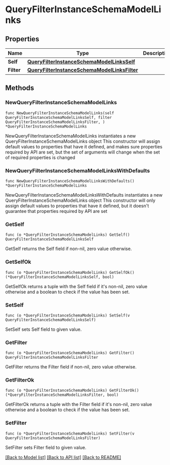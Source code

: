 # QueryFilterInstanceSchemaModelLinks

## Properties

Name | Type | Description | Notes
------------ | ------------- | ------------- | -------------
**Self** | [**QueryFilterInstanceSchemaModelLinksSelf**](QueryFilterInstanceSchemaModelLinksSelf.md) |  | 
**Filter** | [**QueryFilterInstanceSchemaModelLinksFilter**](QueryFilterInstanceSchemaModelLinksFilter.md) |  | 

## Methods

### NewQueryFilterInstanceSchemaModelLinks

`func NewQueryFilterInstanceSchemaModelLinks(self QueryFilterInstanceSchemaModelLinksSelf, filter QueryFilterInstanceSchemaModelLinksFilter, ) *QueryFilterInstanceSchemaModelLinks`

NewQueryFilterInstanceSchemaModelLinks instantiates a new QueryFilterInstanceSchemaModelLinks object
This constructor will assign default values to properties that have it defined,
and makes sure properties required by API are set, but the set of arguments
will change when the set of required properties is changed

### NewQueryFilterInstanceSchemaModelLinksWithDefaults

`func NewQueryFilterInstanceSchemaModelLinksWithDefaults() *QueryFilterInstanceSchemaModelLinks`

NewQueryFilterInstanceSchemaModelLinksWithDefaults instantiates a new QueryFilterInstanceSchemaModelLinks object
This constructor will only assign default values to properties that have it defined,
but it doesn't guarantee that properties required by API are set

### GetSelf

`func (o *QueryFilterInstanceSchemaModelLinks) GetSelf() QueryFilterInstanceSchemaModelLinksSelf`

GetSelf returns the Self field if non-nil, zero value otherwise.

### GetSelfOk

`func (o *QueryFilterInstanceSchemaModelLinks) GetSelfOk() (*QueryFilterInstanceSchemaModelLinksSelf, bool)`

GetSelfOk returns a tuple with the Self field if it's non-nil, zero value otherwise
and a boolean to check if the value has been set.

### SetSelf

`func (o *QueryFilterInstanceSchemaModelLinks) SetSelf(v QueryFilterInstanceSchemaModelLinksSelf)`

SetSelf sets Self field to given value.


### GetFilter

`func (o *QueryFilterInstanceSchemaModelLinks) GetFilter() QueryFilterInstanceSchemaModelLinksFilter`

GetFilter returns the Filter field if non-nil, zero value otherwise.

### GetFilterOk

`func (o *QueryFilterInstanceSchemaModelLinks) GetFilterOk() (*QueryFilterInstanceSchemaModelLinksFilter, bool)`

GetFilterOk returns a tuple with the Filter field if it's non-nil, zero value otherwise
and a boolean to check if the value has been set.

### SetFilter

`func (o *QueryFilterInstanceSchemaModelLinks) SetFilter(v QueryFilterInstanceSchemaModelLinksFilter)`

SetFilter sets Filter field to given value.



[[Back to Model list]](../README.md#documentation-for-models) [[Back to API list]](../README.md#documentation-for-api-endpoints) [[Back to README]](../README.md)


